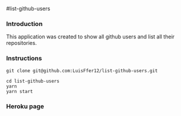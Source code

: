 #list-github-users

### Introduction

This application was created to show all github users and list all their repositories.

### Instructions

```
git clone git@github.com:LuisFfer12/list-github-users.git

cd list-github-users
yarn
yarn start
```

### Heroku page
